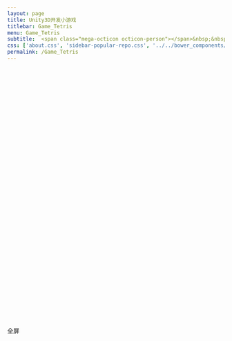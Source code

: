 ```yaml
---
layout: page
title: Unity3D开发小游戏
titlebar: Game_Tetris
menu: Game_Tetris
subtitle:  <span class="mega-octicon octicon-person"></span>&nbsp;&nbsp; 恬静的小魔龙，程序猿一枚
css: ['about.css', 'sidebar-popular-repo.css', '../../bower_components/flag-icon-css/css/flag-icon.min.css']
permalink: /Game_Tetris
---
```




<html lang="en-us">

  <head>
    <meta charset="utf-8">
    <meta http-equiv="Content-Type" content="text/html; charset=utf-8">
    <title>Unity3D 俄罗斯方块游戏</title>
    <link rel="shortcut icon" href="/assets/Game/Game_Tetris/TemplateData/favicon.ico">
    <link rel="stylesheet" href="/assets/Game/Game_Tetris/TemplateData/style.css">
    <script src="/assets/Game/Game_Tetris/TemplateData/UnityProgress.js"></script>  
    <script src="/assets/Game/Game_Tetris/Build/UnityLoader.js"></script>
    <script>
      var gameInstance = UnityLoader.instantiate("gameContainer", "/assets/Game/Game_Tetris/Build/_unity.json", {onProgress: UnityProgress});
        function changeSceneName(){
         unityInstance.SendMessage("SceneManager","setSceneName","RimLight_Lambert");
      }
    </script>
  </head>
  <body>
    <div class="webgl-content">
      <div id="gameContainer" style="width: 960px; height: 600px"></div>
      <div class="footer">
        <div class="webgl-logo"></div>
        <div class="fullscreen" onclick="gameInstance.SetFullscreen(1)"></div>
        <div class="title">全屏</div>
      </div>
    </div>


  </body>
</html>